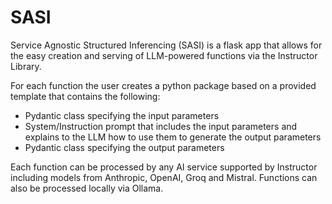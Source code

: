 # SASI
Service Agnostic Structured Inferencing (SASI) is a flask app that allows for the easy creation and serving of LLM-powered functions via the Instructor Library.

For each function the user creates a python package based on a provided template that contains the following:

- Pydantic class specifying the input parameters
- System/Instruction prompt that includes the input parameters and explains to the LLM how to use them to generate the output parameters
- Pydantic class specifying the output parameters

Each function can be processed by any AI service supported by Instructor including models from Anthropic, OpenAI, Groq and Mistral. Functions can also be processed locally via Ollama.
